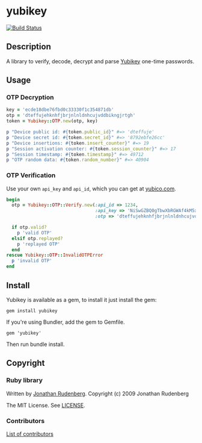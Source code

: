# yubikey

[![Build Status](https://travis-ci.org/titanous/yubikey.png?branch=master)](https://travis-ci.org/titanous/yubikey)

## Description

A library to verify, decode, decrypt and parse [Yubikey](http://www.yubico.com/home/index/) one-time passwords.

## Usage

### OTP Decryption

```ruby
key = 'ecde18dbe76fbd0c33330f1c354871db'
otp = 'dteffujehknhfjbrjnlnldnhcujvddbikngjrtgh'
token = Yubikey::OTP.new(otp, key)

p "Device public id: #{token.public_id}" #=> 'dteffuje'
p "Device secret id: #{token.secret_id}" #=> '8792ebfe26cc'
p "Device insertions: #{token.insert_counter}" #=> 19
p "Session activation counter: #{token.session_counter}" #=> 17
p "Session timestamp: #{token.timestamp}" #=> 49712
p "OTP random data: #{token.random_number}" #=> 40904
```

### OTP Verification
Use your own `api_key` and `api_id`, which you can get at [yubico.com](https://upgrade.yubico.com/getapikey/).

```ruby
begin
  otp = Yubikey::OTP::Verify.new(:api_id => 1234,
                                 :api_key => 'NiSwGZBQ0gTbwXbRGWAf4kM5xXg=',
                                 :otp => 'dteffujehknhfjbrjnlnldnhcujvddbikngjrtgh')

  if otp.valid?
    p 'valid OTP'
  elsif otp.replayed?
    p 'replayed OTP'
  end
rescue Yubikey::OTP::InvalidOTPError
  p 'invalid OTP'
end
```

## Install

Yubikey is available as a gem, to install it just install the gem:

    gem install yubikey

If you're using Bundler, add the gem to Gemfile.

    gem 'yubikey'

Then run bundle install.

## Copyright

### Ruby library

Written by [Jonathan Rudenberg](https://github.com/titanous). Copyright (c) 2009 Jonathan Rudenberg

The MIT License. See [LICENSE](https://github.com/titanous/yubikey/blob/master/LICENSE).

### Contributors

[List of contributors](https://github.com/titanous/yubikey/graphs/contributors)